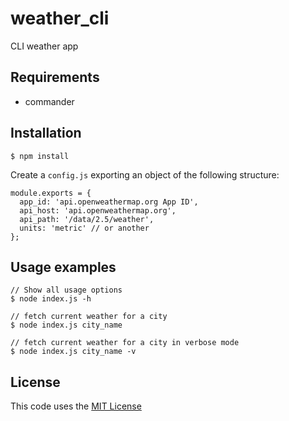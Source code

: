 # weather_cli
CLI weather app

## Requirements

* commander

## Installation

```
$ npm install
```

Create a `config.js` exporting an object of the following structure:

```
module.exports = {
  app_id: 'api.openweathermap.org App ID',
  api_host: 'api.openweathermap.org',
  api_path: '/data/2.5/weather',
  units: 'metric' // or another
};
```

## Usage examples

```
// Show all usage options
$ node index.js -h

// fetch current weather for a city
$ node index.js city_name

// fetch current weather for a city in verbose mode
$ node index.js city_name -v

```

## License

This code uses the [MIT License](https://opensource.org/licenses/MIT)
